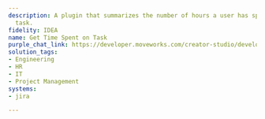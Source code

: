 ```yaml
---
description: A plugin that summarizes the number of hours a user has spent on a specific
  task.
fidelity: IDEA
name: Get Time Spent on Task
purple_chat_link: https://developer.moveworks.com/creator-studio/developer-tools/purple-chat?purple_chat_v1=%7B%22settings%22%3A%7B%22colorStyle%22%3A%22LIGHT%22%2C%22startTime%22%3A%2211%3A43+AM%22%2C%22defaultPerson%22%3A%22GWEN%22%2C%22editable%22%3Atrue%2C%22botName%22%3A%22%22%2C%22botImageUrl%22%3A%22%22%7D%2C%22messages%22%3A%5B%7B%22from%22%3A%22USER%22%2C%22text%22%3A%22How+many+hours+have+I+spent+on+a+project%3F%22%7D%2C%7B%22from%22%3A%22BOT%22%2C%22text%22%3A%22%3Cp%3EPlease+select+a+project.%3Cbr%3E%3C%2Fp%3E%22%2C%22cards%22%3A%5B%7B%22title%22%3A%22Project+A%3A+Mobile+App+Development%22%2C%22buttons%22%3A%5B%7B%22style%22%3A%22%22%2C%22text%22%3A%22Select+Project+A%22%7D%5D%7D%2C%7B%22title%22%3A%22Project+B%3A+Website+Redesign%22%2C%22buttons%22%3A%5B%7B%22style%22%3A%22PRIMARY%22%2C%22text%22%3A%22Select+Project+B%22%7D%5D%7D%5D%7D%2C%7B%22from%22%3A%22ANNOTATION%22%2C%22text%22%3A%22Calculates+total+hours+spent+on+task+JIRA-1245%22%7D%2C%7B%22from%22%3A%22BOT%22%2C%22text%22%3A%22%3Cp%3EYou+have+spent+12+hours+on+the+Website+Redesign+project.%3Cbr%3E%3C%2Fp%3E%22%7D%5D%7D
solution_tags:
- Engineering
- HR
- IT
- Project Management
systems:
- jira

---
```

